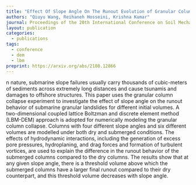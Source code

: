 ```yaml
---
title: "Effect Of Slope Angle On The Runout Evolution of Granular Column Collapse for Varying Initial Volumes"
authors: "Qiuyu Wang, Reihaneh Hosseini, Krishna Kumar"
journal: Proceedings of the 20th International Conference on Soil Mechanics and Geotechnical Engineering, Sydney 2021
layout: publication
categories: 
  - publications
tags:
  - conference
  - dem
  - lbm
preprint: https://arxiv.org/abs/2108.12866
---
```


n nature, submarine slope failures usually carry thousands of cubic-meters of sediments across extremely long 
distances and cause tsunamis and damages to offshore structures. This paper uses the granular column collapse experiment to 
investigate the effect of slope angle on the runout behavior of submarine granular landslides for different initial volumes. A 
two-dimensional  coupled  lattice  Boltzman  and  discrete  element  method  (LBM-DEM)  approach  is  adopted  for  numerically 
modeling the granular column collapse. Columns with four different slope angles and six different volumes are modelled under 
both  dry  and  submerged  conditions.  The  effects  of  hydrodynamic  interactions,  including  the  generation  of  excess  pore 
pressures, hydroplaning, and drag forces and formation of turbulent vortices, are used to explain the difference in the runout 
behavior of the submerged columns compared to the dry columns. The results show that at any given slope angle, there is a 
threshold volume above which the submerged columns have a larger final runout compared to their dry counterpart, and this 
threshold volume decreases with slope angle.
